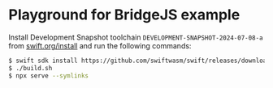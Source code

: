 # Playground for BridgeJS example

Install Development Snapshot toolchain `DEVELOPMENT-SNAPSHOT-2024-07-08-a` from [swift.org/install](https://www.swift.org/install/) and run the following commands:

```sh
$ swift sdk install https://github.com/swiftwasm/swift/releases/download/swift-wasm-DEVELOPMENT-SNAPSHOT-2024-07-09-a/swift-wasm-DEVELOPMENT-SNAPSHOT-2024-07-09-a-wasm32-unknown-wasi.artifactbundle.zip
$ ./build.sh
$ npx serve --symlinks
```
